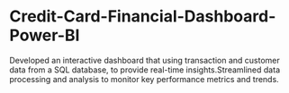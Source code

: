 # Credit-Card-Financial-Dashboard-Power-BI
Developed an interactive dashboard that using transaction and customer data from a SQL database, to provide real-time insights.Streamlined data processing and analysis to monitor key performance metrics and trends.
